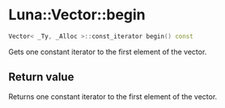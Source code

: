 # Luna::Vector::begin

```c++
Vector< _Ty, _Alloc >::const_iterator begin() const
```

Gets one constant iterator to the first element of the vector. 



## Return value
Returns one constant iterator to the first element of the vector. 

